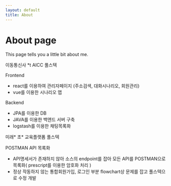 ```yaml
---
layout: default
title: About
---
```

# About page

This page tells you a little bit about me.

이동통신사 *t AICC 풀스텍

Frontend
- react를 이용하여 관리자페이지 (주소검색, 대화시나리오, 회원관리)
- vue를 이용한 시나리오 맵

Backend
- JPA를 이용한 DB
- JAVA를 이용한 백앤드 서버 구축
- logstash를 이용한 채팅목록화

미래* 초* 교육플랫폼 풀스텍

POSTMAN API 목록화 
- API명세서가 존재하지 않아 소스의 endpoint를 잡아 모든 API를 POSTMAN으로 목록화( prescript를 이용한 암호화 처리 )
- 정상 작동하지 않는 통합회원가입, 로그인 부분 flowchart상 문제를 잡고 풀스텍으로 수정 개발
